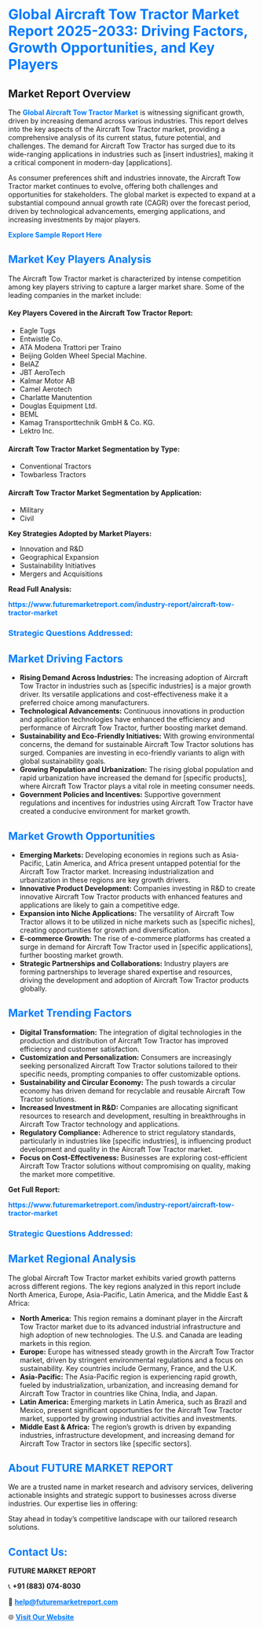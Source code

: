 <h1 style="color: #007BFF;">Global Aircraft Tow Tractor Market Report 2025-2033: Driving Factors, Growth Opportunities, and Key Players</h1>

<section id="overview">
<h2>Market Report Overview</h2>
<p>The <a href="https://www.futuremarketreport.com/industry-report/aircraft-tow-tractor-market" style="color: #007BFF; text-decoration: none;"><strong>Global Aircraft Tow Tractor Market</strong></a> is witnessing significant growth, driven by increasing demand across various industries. This report delves into the key aspects of the Aircraft Tow Tractor market, providing a comprehensive analysis of its current status, future potential, and challenges. The demand for Aircraft Tow Tractor has surged due to its wide-ranging applications in industries such as [insert industries], making it a critical component in modern-day [applications].</p>
<p>As consumer preferences shift and industries innovate, the Aircraft Tow Tractor market continues to evolve, offering both challenges and opportunities for stakeholders. The global market is expected to expand at a substantial compound annual growth rate (CAGR) over the forecast period, driven by technological advancements, emerging applications, and increasing investments by major players.</p>
</section>

<section id="overview">
<p><a href="https://www.futuremarketreport.com/request-sample/reportId=54775" style="color: #007BFF; text-decoration: none;"><strong>Explore Sample Report Here</strong></a></p>
</section>

<section id="key-players">
<h2 style="color: #007BFF;">Market Key Players Analysis</h2>
<p>The Aircraft Tow Tractor market is characterized by intense competition among key players striving to capture a larger market share. Some of the leading companies in the market include:</p>
<h4>Key Players Covered in the Aircraft Tow Tractor Report:</h4>
<ul><li>Eagle Tugs</li><li>Entwistle Co.</li><li>ATA Modena Trattori per Traino</li><li>Beijing Golden Wheel Special Machine.</li><li>BelAZ</li><li>JBT AeroTech</li><li>Kalmar Motor AB</li><li>Camel Aerotech</li><li>Charlatte Manutention</li><li>Douglas Equipment Ltd.</li><li>BEML</li><li>Kamag Transporttechnik GmbH &amp; Co. KG.</li><li>Lektro Inc.</li></ul>
<h4>Aircraft Tow Tractor Market Segmentation by Type:</h4>
<ul><li>Conventional Tractors</li><li>Towbarless Tractors</li></ul>

<h4>Aircraft Tow Tractor Market Segmentation by Application:</h4>
<ul><li>Military</li><li>Civil</li></ul>
<p><strong>Key Strategies Adopted by Market Players:</strong></p>
<ul>
<li>Innovation and R&D</li>
<li>Geographical Expansion</li>
<li>Sustainability Initiatives</li>
<li>Mergers and Acquisitions</li>
</ul>
</section>

<section>
<p><strong>Read Full Analysis: </strong></p><a href="https://www.futuremarketreport.com/industry-report/aircraft-tow-tractor-market" style="color: #007BFF; text-decoration: none;"><strong>https://www.futuremarketreport.com/industry-report/aircraft-tow-tractor-market</strong></a>
<h3 style="color: #007BFF;">Strategic Questions Addressed:</h3>
</section>

<section id="driving-factors">
<h2 style="color: #007BFF;">Market Driving Factors</h2>
<ul>
<li><strong>Rising Demand Across Industries:</strong> The increasing adoption of Aircraft Tow Tractor in industries such as [specific industries] is a major growth driver. Its versatile applications and cost-effectiveness make it a preferred choice among manufacturers.</li>
<li><strong>Technological Advancements:</strong> Continuous innovations in production and application technologies have enhanced the efficiency and performance of Aircraft Tow Tractor, further boosting market demand.</li>
<li><strong>Sustainability and Eco-Friendly Initiatives:</strong> With growing environmental concerns, the demand for sustainable Aircraft Tow Tractor solutions has surged. Companies are investing in eco-friendly variants to align with global sustainability goals.</li>
<li><strong>Growing Population and Urbanization:</strong> The rising global population and rapid urbanization have increased the demand for [specific products], where Aircraft Tow Tractor plays a vital role in meeting consumer needs.</li>
<li><strong>Government Policies and Incentives:</strong> Supportive government regulations and incentives for industries using Aircraft Tow Tractor have created a conducive environment for market growth.</li>
</ul>
</section>

<section id="growth-opportunities">
<h2 style="color: #007BFF;">Market Growth Opportunities</h2>
<ul>
<li><strong>Emerging Markets:</strong> Developing economies in regions such as Asia-Pacific, Latin America, and Africa present untapped potential for the Aircraft Tow Tractor market. Increasing industrialization and urbanization in these regions are key growth drivers.</li>
<li><strong>Innovative Product Development:</strong> Companies investing in R&D to create innovative Aircraft Tow Tractor products with enhanced features and applications are likely to gain a competitive edge.</li>
<li><strong>Expansion into Niche Applications:</strong> The versatility of Aircraft Tow Tractor allows it to be utilized in niche markets such as [specific niches], creating opportunities for growth and diversification.</li>
<li><strong>E-commerce Growth:</strong> The rise of e-commerce platforms has created a surge in demand for Aircraft Tow Tractor used in [specific applications], further boosting market growth.</li>
<li><strong>Strategic Partnerships and Collaborations:</strong> Industry players are forming partnerships to leverage shared expertise and resources, driving the development and adoption of Aircraft Tow Tractor products globally.</li>
</ul>
</section>

<section id="trending-factors">
<h2 style="color: #007BFF;">Market Trending Factors</h2>
<ul>
<li><strong>Digital Transformation:</strong> The integration of digital technologies in the production and distribution of Aircraft Tow Tractor has improved efficiency and customer satisfaction.</li>
<li><strong>Customization and Personalization:</strong> Consumers are increasingly seeking personalized Aircraft Tow Tractor solutions tailored to their specific needs, prompting companies to offer customizable options.</li>
<li><strong>Sustainability and Circular Economy:</strong> The push towards a circular economy has driven demand for recyclable and reusable Aircraft Tow Tractor solutions.</li>
<li><strong>Increased Investment in R&D:</strong> Companies are allocating significant resources to research and development, resulting in breakthroughs in Aircraft Tow Tractor technology and applications.</li>
<li><strong>Regulatory Compliance:</strong> Adherence to strict regulatory standards, particularly in industries like [specific industries], is influencing product development and quality in the Aircraft Tow Tractor market.</li>
<li><strong>Focus on Cost-Effectiveness:</strong> Businesses are exploring cost-efficient Aircraft Tow Tractor solutions without compromising on quality, making the market more competitive.</li>
</ul>
</section>

<section>
<p><strong>Get Full Report: </strong></p><a href="https://www.futuremarketreport.com/industry-report/aircraft-tow-tractor-market" style="color: #007BFF; text-decoration: none;"><strong>https://www.futuremarketreport.com/industry-report/aircraft-tow-tractor-market</strong></a>
<h3 style="color: #007BFF;">Strategic Questions Addressed:</h3>
</section>


<section id="regional-analysis">
<h2 style="color: #007BFF;">Market Regional Analysis</h2>
<p>The global Aircraft Tow Tractor market exhibits varied growth patterns across different regions. The key regions analyzed in this report include North America, Europe, Asia-Pacific, Latin America, and the Middle East & Africa:</p>
<ul>
<li><strong>North America:</strong> This region remains a dominant player in the Aircraft Tow Tractor market due to its advanced industrial infrastructure and high adoption of new technologies. The U.S. and Canada are leading markets in this region.</li>
<li><strong>Europe:</strong> Europe has witnessed steady growth in the Aircraft Tow Tractor market, driven by stringent environmental regulations and a focus on sustainability. Key countries include Germany, France, and the U.K.</li>
<li><strong>Asia-Pacific:</strong> The Asia-Pacific region is experiencing rapid growth, fueled by industrialization, urbanization, and increasing demand for Aircraft Tow Tractor in countries like China, India, and Japan.</li>
<li><strong>Latin America:</strong> Emerging markets in Latin America, such as Brazil and Mexico, present significant opportunities for the Aircraft Tow Tractor market, supported by growing industrial activities and investments.</li>
<li><strong>Middle East & Africa:</strong> The region’s growth is driven by expanding industries, infrastructure development, and increasing demand for Aircraft Tow Tractor in sectors like [specific sectors].</li>
</ul>
</section>

<footer>
<h2 style="color: #007BFF;">About FUTURE MARKET REPORT</h2>
<p>We are a trusted name in market research and advisory services, delivering actionable insights and strategic support to businesses across diverse industries. Our expertise lies in offering:</p>

<p>Stay ahead in today’s competitive landscape with our tailored research solutions.</p>

<h2 style="color: #007BFF;">Contact Us:</h2>
<p><strong>FUTURE MARKET REPORT</strong></p>
<p>📞 <strong>+91 (883) 074-8030</strong></p>
<p>📧 <strong><a href="mailto:help@futuremarketreport.com" style="color: #007BFF;">help@futuremarketreport.com</a></strong></p>
<p>🌐 <strong><a href="https://www.futuremarketreport.com/" style="color: #007BFF;">Visit Our Website</a></strong></p>
</footer>